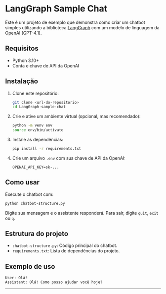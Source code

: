 # LangGraph Sample Chat

Este é um projeto de exemplo que demonstra como criar um chatbot simples utilizando a biblioteca [LangGraph](https://github.com/langchain-ai/langgraph) com um modelo de linguagem da OpenAI (GPT-4.1).

## Requisitos
- Python 3.10+
- Conta e chave de API da OpenAI

## Instalação
1. Clone este repositório:
   ```bash
   git clone <url-do-repositorio>
   cd LangGraph-sample-chat
   ```
2. Crie e ative um ambiente virtual (opcional, mas recomendado):
   ```bash
   python -m venv env
   source env/bin/activate
   ```
3. Instale as dependências:
   ```bash
   pip install -r requirements.txt
   ```
4. Crie um arquivo `.env` com sua chave de API da OpenAI:
   ```env
   OPENAI_API_KEY=sk-...
   ```

## Como usar
Execute o chatbot com:
```bash
python chatbot-structure.py
```
Digite sua mensagem e o assistente responderá. Para sair, digite `quit`, `exit` ou `q`.

## Estrutura do projeto
- `chatbot-structure.py`: Código principal do chatbot.
- `requirements.txt`: Lista de dependências do projeto.

## Exemplo de uso
```
User: Olá!
Assistant: Olá! Como posso ajudar você hoje?
```

---
